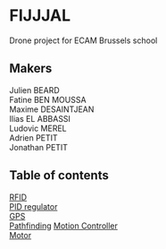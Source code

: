 # FIJJJAL
Drone project for ECAM Brussels school

## Makers
Julien BEARD </br>
Fatine BEN MOUSSA </br>
Maxime DESAINTJEAN </br>
Ilias EL ABBASSI </br>
Ludovic MEREL </br>
Adrien PETIT </br>
Jonathan PETIT </br>

## Table of contents
[RFID](./rfid/readme.md) </br>
[PID regulator](./pid/README.md) </br>
[GPS](./gps/README.md) </br>
[Pathfinding](./pathfinding/README.md)
[Motion Controller](./motionController/README.md)</br>
[Motor](./motor/README.md)</br>

